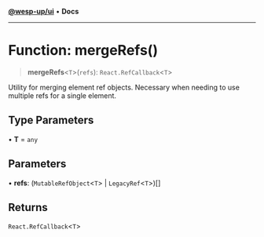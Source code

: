 [**@wesp-up/ui**](../README.md) • **Docs**

---

# Function: mergeRefs()

> **mergeRefs**\<`T`\>(`refs`): `React.RefCallback`\<`T`\>

Utility for merging element ref objects. Necessary when needing to use
multiple refs for a single element.

## Type Parameters

• **T** = `any`

## Parameters

• **refs**: (`MutableRefObject`\<`T`\> \| `LegacyRef`\<`T`\>)[]

## Returns

`React.RefCallback`\<`T`\>
